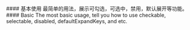 <cn>
#### 基本使用
最简单的用法，展示可勾选，可选中，禁用，默认展开等功能。
</cn>

<us>
#### Basic
The most basic usage, tell you how to use checkable, selectable, disabled, defaultExpandKeys, and etc.
</us>
